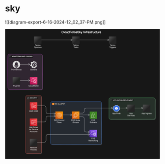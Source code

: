 # sky

![[diagram-export-6-16-2024-12_02_37-PM.png]]

![Infra diagram](diagram-export-6-16-2024-12_02_37-PM.png)